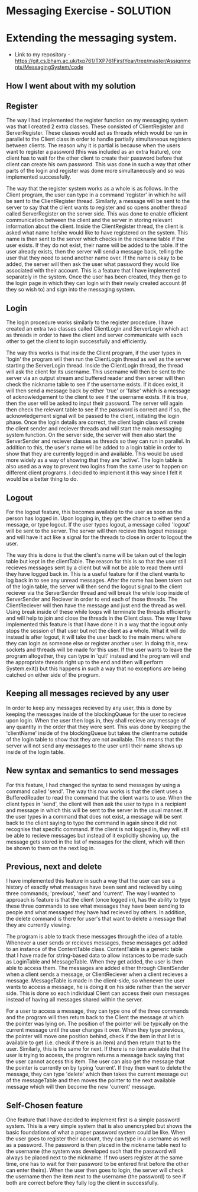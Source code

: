 # Messaging Exercise - SOLUTION

# Extending the messaging system.

* Link to my repository - https://git.cs.bham.ac.uk/txp761/TXP761FirstYear/tree/master/Assignments/MessagingSystem/code

## How I went about with my solution

## Register

The way I had implemented the register function on my messaging system was that I created 2 extra classes. These consisted of ClientRegister and ServerRegister.
These classes would act as threads which would be run in parallel to the Client class in order to handle partially simultaneous registers between clients. The reason why it is
partial is because when the users want to register a password (this was included as an extra feature), one client has to wait for the other client to create their password before that client
can create his own password. This was done in such a way that other parts of the login and register was done more simultaneously and so was implemented successfully.

The way that the register system works as a whole is as follows. In the Client program, the user can type in a command 'register' in which he will be sent to the ClientRegister thread. Similarly, a message will be sent to the server to say that the client wants to register and so opens another thread called ServerRegister on the server side. This was done to enable efficient communication between the client and the server in storing relevant information about the client. Inside the ClientRegister thread, the client is asked what name he/she would like to have registered on the system. This name is then sent to the server which checks in the nickname table if the user exists. If they do not exist, their name will be added to the table. If the user already exists, then the server will send a message back, telling the user that they need to send another name over. If the name is okay to be added, the server will then ask the user what password they would like associated with their account. This is a feature that I have implemented separately in the system. Once the user has been created, they then go to the login page in which they can login with their newly created account (if they so wish to) and sign into the messaging system.

## Login  

The login procedure works similarly to the register procedure. I have created an extra two classes called ClientLogin and ServerLogin which act as threads in order to have the client and server communicate with each other to get the client to login successfully and efficiently.

The way this works is that inside the Client program, if the user types in 'login' the program will then run the ClientLogin thread as well as the server starting the ServerLogin thread. Inside the ClientLogin thread, the thread will ask the client for its username. This username will then be sent to the server via an output stream and buffered reader and then server will then check the nickname table to see if the username exists. If it does exist, it will then send a message back by either 'true' or 'false' which is a message of acknowledgement to the client to see if the username exists. If it is true, then the user will be asked to input their password. The server will again then check the relevant table to see if the password is correct and if so, the acknowledgement signal will be passed to the client, initiating the login phase. Once the login details are correct, the client login class will create the client sender and reciever threads and will start the main messaging system function. On the server side, the server will then also start the ServerSender and reciever classes as threads so they can run in parallel. In addition to this, the user's name will be added to a login table in order to show that they are currently logged in and available. This would be used more widely as a way of showing that they are 'active'. The login table is also used as a way to prevent two logins from the same user to happen on different client programs. I decided to implement it this way since I felt it would be a better thing to do.

## Logout

For the logout feature, this becomes available to the user as soon as the person has logged in. Upon logging in, they get the chance to either send a message, or type logout. If the user types logout, a message called 'logout' will be sent to the server. The server will then recieve this logout message and will have it act like a signal for the threads to close in order to logout the user.

The way this is done is that the client's name will be taken out of the login table but kept in the clientTable. The reason for this is so that the user still recieves messages sent by a client but will not be able to read them until they have logged back in. This is a useful feature for if the client wants to log back in to see any unread messages. After the name has been taken out of the login table, the server will then send the logout signal to the client reciever via the ServerSender thread and will break the while loop inside of ServerSender and Reciever in order to end each of those threads. The ClientReciever will then have the message and just end the thread as well. Using break inside of these while loops will terminate the threads efficiently and will help to join and close the threads in the Client class. The way I have implemented this feature is that I have done it in a way that the logout only stops the session of that user but not the client as a whole. What it will do instead is after logout, it will take the user back to the main menu where they can login as someone else or register another user. In doing this, new sockets and threads will be made for this user. If the user wants to leave the program altogether, they can type in 'quit' instead and the program will end the appropriate threads right up to the end and then will perform System.exit() but this happens in such a way that no exceptions are being catched on either side of the program.

## Keeping all messages recieved by any user

In order to keep any messages recieved by any user, this is done by keeping the messages inside of the blockingQueue for the user to recieve upon login. When the user then logs in, they shall recieve any message of any quantity in the order that they were sent. This was done by keeping the 'clientName' inside of the blockingQueue but takes the clientname outside of the login table to show that they are not available. This means that the server will not send any messages to the user until their name shows up inside of the login table.

## New syntax and semantics to send messages

For this feature, I had changed the syntax to send messages by using a command called 'send'. The way this now works is that the client uses a BufferedReader to read the command that the client wants to use. When the client types in 'send', the client will then ask the user to type in a recipient and message in which this will be sent to the server in the usual manner. If the user types in a command that does not exist, a message will be sent back to the client saying to type the command in again since it did not recognise that specific command. If the client is not logged in, they will still be able to recieve messages but instead of it explicitly showing up, the message gets stored in the list of messages for the client, which will then be shown to them on the next log in.  

## Previous, next and delete

I have implemented this feature in such a way that the user can see a history of exactly what messages have been sent and recieved by using three commands; 'previous', 'next' and 'current'. The way I wanted to approach is feature is that the client (once logged in), has the ability to type these three commands to see what messages they have been sending to people and what messaged they have had recieved by others. In addition, the delete command is there for user's that want to delete a message that they are currently viewing.

The program is able to track these messages through the idea of a table. Whenever a user sends or recieves messages, these messages get added to an instance of the ContentTable class. ContentTable is a generic table that I have made for string-based data to allow instances to be made such as LoginTable and MessageTable. When they get added, the user is then able to access them. The messages are added either through ClientSender when a client sends a message, or ClientReciever when a client recieves a message. MessageTable is made in the client-side, so whenever the user wants to access a message, he is doing it on his side rather than the server side. This is done so each individual Client can access their own messages instead of having all messages shared within the server.

For a user to access a message, they can type one of the three commands and the program will then return back to the Client the message at which the pointer was lying on. The position of the pointer will be typically on the current message until the user changes it over. When they type previous, the pointer will move one position behind, check if the item in that list is available to get (i.e. check if there is an item) and then return that to the user. Similarly, this is the same for next. If there is no item available that the user is trying to access, the program returns a message back saying that the user cannot access this item. The user can also get the message that the pointer is currently on by typing 'current'. If they then want to delete the message, they can type 'delete' which then takes the current message out of the messageTable and then moves the pointer to the next available message which will then become the new 'current' message.

## Self-Chosen feature

One feature that I have decided to implement first is a simple password system. This is a very simple system that is also unencrypted but shows the basic foundations of what a proper password system could be like. When the user goes to register their account, they can type in a username as well as a password. The password is then placed in the nickname table next to the username (the system was developed such that the password will always be placed next to the nickname. If two users register at the same time, one has to wait for their password to be entered first before the other can enter theirs). When the user then goes to login, the server will check the username then the item next to the username (the password) to see if both are correct before they fully log the client in successfully. 

